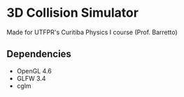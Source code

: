 # 3D Collision Simulator
Made for UTFPR's Curitiba Physics I course (Prof. Barretto)

## Dependencies
- OpenGL 4.6
- GLFW 3.4
- cglm
